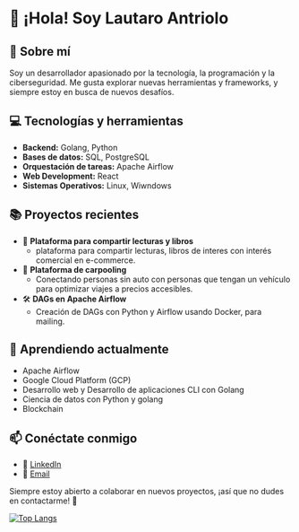 # 👋 ¡Hola! Soy Lautaro Antriolo

## 🚀 Sobre mí
Soy un desarrollador apasionado por la tecnología, la programación y la ciberseguridad. Me gusta explorar nuevas herramientas y frameworks, y siempre estoy en busca de nuevos desafíos.

## 💻 Tecnologías y herramientas
- **Backend:** Golang, Python
- **Bases de datos:** SQL, PostgreSQL
- **Orquestación de tareas:** Apache Airflow
- **Web Development:** React
- **Sistemas Operativos:** Linux, Wiwndows

## 📚 Proyectos recientes
- 📖 **Plataforma para compartir lecturas y libros**
  - plataforma para compartir lecturas, libros de interes con interés comercial en e-commerce.
- 🚗 **Plataforma de carpooling**
  - Conectando personas sin auto con personas que tengan un vehículo para optimizar viajes a precios accesibles.
- 🛠 **DAGs en Apache Airflow**
  - Creación de DAGs con Python y Airflow usando Docker, para mailing.

## 🌱 Aprendiendo actualmente
- Apache Airflow
- Google Cloud Platform (GCP)
- Desarrollo web y Desarrollo de aplicaciones CLI con Golang
- Ciencia de datos con Python y golang
- Blockchain

## 📫 Conéctate conmigo
- 💼 [LinkedIn](https://www.linkedin.com/in/lautaro-antriolo/)
- 📧 [Email](antriololautaro@gmail.com)

Siempre estoy abierto a colaborar en nuevos proyectos, ¡así que no dudes en contactarme! 🚀



[![Top Langs](https://github-readme-stats.vercel.app/api/top-langs/?username=LautaroAntriolo&layout=compact&theme=midnight-purple)](https://github.com/anuraghazra/github-readme-stats)
